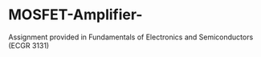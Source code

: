 # MOSFET-Amplifier-
Assignment provided in Fundamentals of Electronics and Semiconductors (ECGR 3131)
